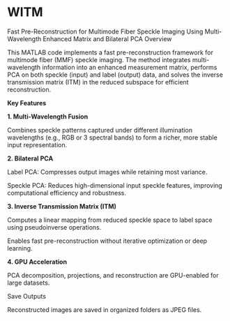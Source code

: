 # WITM
Fast Pre-Reconstruction for Multimode Fiber Speckle Imaging Using Multi-Wavelength Enhanced Matrix and Bilateral PCA
Overview

This MATLAB code implements a fast pre-reconstruction framework for multimode fiber (MMF) speckle imaging.
The method integrates multi-wavelength information into an enhanced measurement matrix, performs PCA on both speckle (input) and label (output) data, and solves the inverse transmission matrix (ITM) in the reduced subspace for efficient reconstruction.

**Key Features**

**1. Multi-Wavelength Fusion**

Combines speckle patterns captured under different illumination wavelengths (e.g., RGB or 3 spectral bands) to form a richer, more stable input representation.

**2. Bilateral PCA**

Label PCA: Compresses output images while retaining most variance.

Speckle PCA: Reduces high-dimensional input speckle features, improving computational efficiency and robustness.

**3. Inverse Transmission Matrix (ITM)**

Computes a linear mapping from reduced speckle space to label space using pseudoinverse operations.

Enables fast pre-reconstruction without iterative optimization or deep learning.

**4. GPU Acceleration**

PCA decomposition, projections, and reconstruction are GPU-enabled for large datasets.



Save Outputs

Reconstructed images are saved in organized folders as JPEG files.
